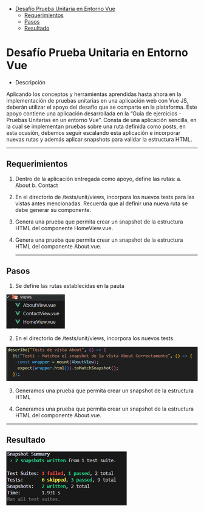 - [Desafío Prueba Unitaria en Entorno Vue](#desafío-prueba-unitaria-en-entorno-vue)
  - [Requerimientos](#requerimientos)
  - [Pasos](#pasos)
  - [Resultado](#resultado)

# Desafío Prueba Unitaria en Entorno Vue

- Descripción

Aplicando los conceptos y herramientas aprendidas hasta ahora en la implementación de
pruebas unitarias en una aplicación web con Vue JS, deberán utilizar el apoyo del desafío que
se comparte en la plataforma. Este apoyo contiene una aplicación desarrollada en la “Guía de
ejercicios - Pruebas Unitarias en un entorno Vue”.
Consta de una aplicación sencilla, en la cual se implementan pruebas sobre una ruta definida
como posts, en esta ocasión, debemos seguir escalando esta aplicación e incorporar nuevas
rutas y además aplicar snapshots para validar la estructura HTML.


  ---

## Requerimientos

1. Dentro de la aplicación entregada como apoyo, define las rutas:
a. About
b. Contact

2. En el directorio de /tests/unit/views, incorpora los nuevos tests para las vistas antes
mencionadas. Recuerda que al definir una nueva ruta se debe generar su componente.

3. Genera una prueba que permita crear un snapshot de la estructura HTML del
componente HomeView.vue.

4. Genera una prueba que permita crear un snapshot de la estructura HTML del
componente About.vue.



   ---



## Pasos

1. Se define las rutas establecidas en la pauta

![Imagen](./src/assets/rutas.png)



2. En el directorio de /tests/unit/views, incorpora los nuevos tests.

![Imagen](./src/assets/Captura%20de%20pantalla%202024-09-10%20102026.png)

3. Generamos una prueba que permita crear un snapshot de la estructura HTML



4. Generamos una prueba que permita crear un snapshot de la estructura HTML del
componente About.vue.








---

## Resultado

![Imagen](./src/assets/test.png)